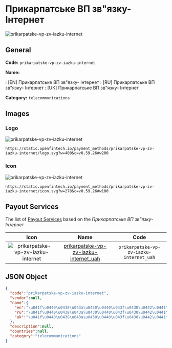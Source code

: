 
# Прикарпатське ВП зв"язку- Iнтернет 
![prikarpatske-vp-zv-iazku-internet](https://static.openfintech.io/payment_methods/prikarpatske-vp-zv-iazku-internet/logo.svg?w=400&c=v0.59.26#w200)  

## General 
**Code:** `prikarpatske-vp-zv-iazku-internet` 
 
**Name:** 
 
:	[EN] Прикарпатське ВП зв"язку- Iнтернет 
:	[RU] Прикарпатське ВП зв"язку- Iнтернет 
:	[UK] Прикарпатське ВП зв"язку- Iнтернет 
 
**Category:** `telecommunications` 
 

## Images 

### Logo 
![prikarpatske-vp-zv-iazku-internet](https://static.openfintech.io/payment_methods/prikarpatske-vp-zv-iazku-internet/logo.svg?w=400&c=v0.59.26#w200)  

```
https://static.openfintech.io/payment_methods/prikarpatske-vp-zv-iazku-internet/logo.svg?w=400&c=v0.59.26#w200
```  

### Icon 
![prikarpatske-vp-zv-iazku-internet](https://static.openfintech.io/payment_methods/prikarpatske-vp-zv-iazku-internet/icon.svg?w=278&c=v0.59.26#w100)  

```
https://static.openfintech.io/payment_methods/prikarpatske-vp-zv-iazku-internet/icon.svg?w=278&c=v0.59.26#w100
```  

## Payout Services 
 
The list of [Payout Services](/payout-services/) based on the _Прикарпатське ВП зв"язку- Iнтернет_ 

|Icon|Name|Code| 
|:---:|:---:|:---:| 
|![prikarpatske-vp-zv-iazku-internet](https://static.openfintech.io/payout_methods/prikarpatske-vp-zv-iazku-internet/icon.svg?w=278&c=v0.59.26#w40) |[prikarpatske-vp-zv-iazku-internet_uah](/payout-services/prikarpatske-vp-zv-iazku-internet_uah/)|`prikarpatske-vp-zv-iazku-internet_uah`| 
 

## JSON Object 

```json
{
  "code":"prikarpatske-vp-zv-iazku-internet",
  "vendor":null,
  "name":{
    "en":"\u041f\u0440\u0438\u043a\u0430\u0440\u043f\u0430\u0442\u0441\u044c\u043a\u0435 \u0412\u041f \u0437\u0432\"\u044f\u0437\u043a\u0443- I\u043d\u0442\u0435\u0440\u043d\u0435\u0442",
    "ru":"\u041f\u0440\u0438\u043a\u0430\u0440\u043f\u0430\u0442\u0441\u044c\u043a\u0435 \u0412\u041f \u0437\u0432\"\u044f\u0437\u043a\u0443- I\u043d\u0442\u0435\u0440\u043d\u0435\u0442",
    "uk":"\u041f\u0440\u0438\u043a\u0430\u0440\u043f\u0430\u0442\u0441\u044c\u043a\u0435 \u0412\u041f \u0437\u0432\"\u044f\u0437\u043a\u0443- I\u043d\u0442\u0435\u0440\u043d\u0435\u0442"
  },
  "description":null,
  "countries":null,
  "category":"telecommunications"
}
```  
